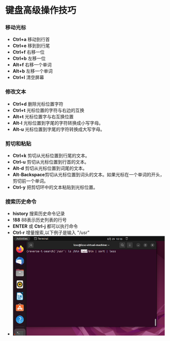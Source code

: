 # 键盘高级操作技巧

### 移动光标
- **Ctrl+a**    移动到行首
- **Ctrl+e**    移到到行尾
- **Ctrl+f**    右移一位
- **Ctrl+b**    左移一位
- **Alt+f**     右移一个单词
- **Alt+b**     左移一个单词
- **Ctrl+l**    清空屏幕

### 修改文本
- **Ctrl+d**    删除光标位置字符
- **Ctrl+t**    光标位置的字符与右边的互换
- **Alt+t**     光标位置字与右互换位置
- **Alt-l**	    光标位置到字尾的字符转换成小写字母。
- **Alt-u**   光标位置到字尾的字符转换成大写字母。

### 剪切和粘贴
- **Ctrl+k**    剪切从光标位置到行尾的文本。
- **Ctrl-u**	剪切从光标位置到行首的文本。
- **Alt-d**	剪切从光标位置到词尾的文本。
- **Alt-Backspace**剪切从光标位置到词头的文本。如果光标在一个单词的开头，剪切前一个单词。
- **Ctrl-y**	把剪切环中的文本粘贴到光标位置。

### 搜索历史命令
- **history** 搜索历史命令记录
- **!88** 88表示历史列表的行号
- **ENTER** 或 **Ctrl-j** 都可以执行命令
- **Ctrl-r**    增量搜索,以下例子是输入 "/usr"
- ![Ctrl-r](/image/Ctrl-r.png)